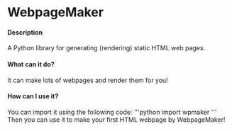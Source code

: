 # WebpageMaker

#### Description
A Python library for generating (rendering) static HTML web pages.

#### What can it do?
It can make lots of webpages and render them for you!

#### How can I use it?
You can import it using the following code:
'''python
import wpmaker
'''
Then you can use it to make your first HTML webpage by WebpageMaker!